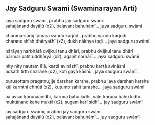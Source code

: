 ## Jay Sadguru Swami (Swaminarayan Arti)


jaya sadguru swāmī, prabhu jay sadguru swāmī  
sahajānand dayāḷū (x2), baḷavant bahunāmī... jaya sadguru swāmī

charana-saroj tamārā vandu karjoḍi, prabhu vandu karjoḍi  
charane shīsh dhāryathī (x2), dukh nākhya toḍi... jaya sadguru swāmī

nārāyaṇ narbhātā dvijkul tanu dhārī, prabhu dvijkul tanu dhārī  
pārmar patit uddhāryā (x2), agaṇit narnārī... jaya sadguru swāmī

nity nity nautam līlā, kartā avināshī, prabhu kartā avināshī  
aḍsath tirth charane (x2), koti gayā kāshī... jaya sadguru swāmī.

puruṣottam pragatnu, je darshan karshe, prabhu jaya darshan karshe  
kāḷ karmthī chhūti (x2), kuṭumb sahit tarashe... jaya sadguru swāmī

aa avsar karunaanidhi, karunā bahu kīdhī, vaḷe karuṇā bahu kīdhī  
muktānand kahe mukti (x2), sugam karī sidhī... jay sadguru swāmī

jay sadguru swāmī, prabhu jay sadguru swāmī  
sahajānand dayālū (x2), balavant bahunāmī... jay sadguru swāmī

